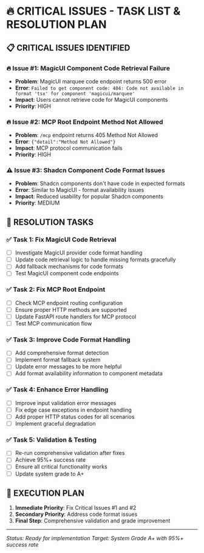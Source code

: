 # 🔥 CRITICAL ISSUES - TASK LIST & RESOLUTION PLAN

## 📋 CRITICAL ISSUES IDENTIFIED

### 🔥 Issue #1: MagicUI Component Code Retrieval Failure
- **Problem**: MagicUI marquee code endpoint returns 500 error
- **Error**: `Failed to get component code: 404: Code not available in format 'tsx' for component 'magicui/marquee'`
- **Impact**: Users cannot retrieve code for MagicUI components
- **Priority**: HIGH

### 🔥 Issue #2: MCP Root Endpoint Method Not Allowed
- **Problem**: `/mcp` endpoint returns 405 Method Not Allowed
- **Error**: `{"detail":"Method Not Allowed"}`
- **Impact**: MCP protocol communication fails
- **Priority**: HIGH

### ⚠️ Issue #3: Shadcn Component Code Format Issues
- **Problem**: Shadcn components don't have code in expected formats
- **Error**: Similar to MagicUI - format availability issues
- **Impact**: Reduced usability for popular Shadcn components
- **Priority**: MEDIUM

## 🎯 RESOLUTION TASKS

### ✅ Task 1: Fix MagicUI Code Retrieval
- [ ] Investigate MagicUI provider code format handling
- [ ] Update code retrieval logic to handle missing formats gracefully
- [ ] Add fallback mechanisms for code formats
- [ ] Test MagicUI component code endpoints

### ✅ Task 2: Fix MCP Root Endpoint
- [ ] Check MCP endpoint routing configuration
- [ ] Ensure proper HTTP methods are supported
- [ ] Update FastAPI route handlers for MCP protocol
- [ ] Test MCP communication flow

### ✅ Task 3: Improve Code Format Handling
- [ ] Add comprehensive format detection
- [ ] Implement format fallback system
- [ ] Update error messages to be more helpful
- [ ] Add format availability information to component metadata

### ✅ Task 4: Enhance Error Handling
- [ ] Improve input validation error messages
- [ ] Fix edge case exceptions in endpoint handling
- [ ] Add proper HTTP status codes for all scenarios
- [ ] Implement graceful degradation

### ✅ Task 5: Validation & Testing
- [ ] Re-run comprehensive validation after fixes
- [ ] Achieve 95%+ success rate
- [ ] Ensure all critical functionality works
- [ ] Update system grade to A+

## 🚀 EXECUTION PLAN

1. **Immediate Priority**: Fix Critical Issues #1 and #2
2. **Secondary Priority**: Address code format issues
3. **Final Step**: Comprehensive validation and grade improvement

---

*Status: Ready for implementation*
*Target: System Grade A+ with 95%+ success rate*